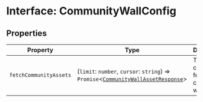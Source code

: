 # Interface: CommunityWallConfig

## Properties

| Property | Type | Description |
| ------ | ------ | ------ |
| `fetchCommunityAssets` | (`limit`: `number`, `cursor`: `string`) => `Promise`<[`CommunityWallAssetResponse`](../../app-config-types/interfaces/community-wall-asset-response.md)\> | The callback to fetch community wall assets. |
